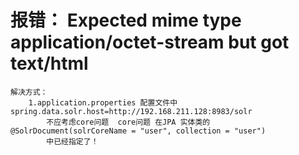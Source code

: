 #  报错： Expected mime type application/octet-stream but got text/html
    解决方式：
        1.application.properties 配置文件中 spring.data.solr.host=http://192.168.211.128:8983/solr
            不应考虑core问题  core问题 在JPA 实体类的 @SolrDocument(solrCoreName = "user", collection = "user")
            中已经指定了！
            
            